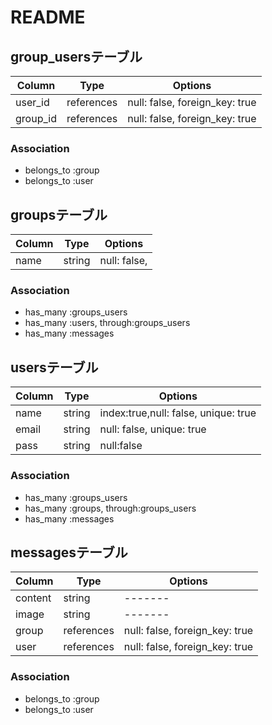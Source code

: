 # README
## group_usersテーブル
|Column|Type|Options|
|------|----|-------|
|user_id|references|null: false, foreign_key: true|
|group_id|references|null: false, foreign_key: true|
### Association
- belongs_to :group
- belongs_to :user

## groupsテーブル
|Column|Type|Options|
|------|----|-------|
|name|string|null: false, |
### Association
- has_many :groups_users
- has_many :users, through:groups_users
- has_many :messages

## usersテーブル
|Column|Type|Options|
|------|----|-------|
|name|string|index:true,null: false, unique: true|
|email|string|null: false, unique: true|
|pass|string|null:false|

### Association
- has_many :groups_users
- has_many :groups, through:groups_users
- has_many :messages

## messagesテーブル
|Column|Type|Options|
|------|----|-------|
|content|string|-------|
|image|string|-------|
|group|references|null: false, foreign_key: true|
|user|references|null: false, foreign_key: true|

### Association
- belongs_to :group
- belongs_to :user
